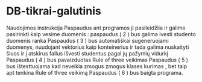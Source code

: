 # DB-tikrai-galutinis

Naudojimos instrukcija 
Paspaudus ant programos ji pasileidžiia ir galime pasirinkti kaip vesime duomenis :
paspaudus ( 2 ) bus galima ivesti studento duomenis ranka 
Paspaudus ( 3 ) bus automatiškai sugeneruojami duomenys, nuudojant vektorius kaip konteinerius ir tada galima nuskaityti šiuos ir į atskirus failus išvesti studentus pagal jų pažymių vidurkį
Paspaudus ( 4 ) bus pavaizduotas Rule of three veikimas
Paspaudus ( 5 ) bus ištesttuojama kad neveikia zmogus zmogus klases kurimas , bet taip apt tenkina Rule of three veikimą
Paspaudus ( 6 ) bus baigta programa.
